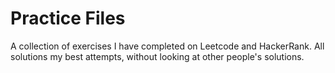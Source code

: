# Practice Files
A collection of exercises I have completed on Leetcode and HackerRank. All solutions my best attempts, without looking at other people's solutions.
